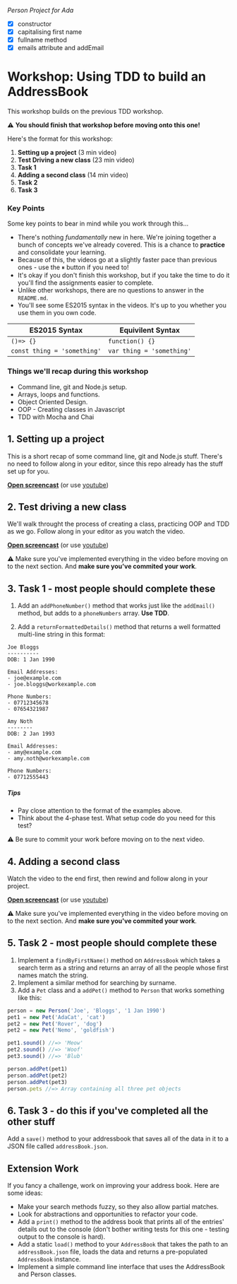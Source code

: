 *Person Project for Ada*

- [X] constructor
- [X] capitalising first name
- [X] fullname method
- [X] emails attribute and addEmail

# Workshop: Using TDD to build an AddressBook

This workshop builds on the previous TDD workshop.

⚠️ **You should finish that workshop before moving onto this one!**

Here's the format for this workshop:

1. **Setting up a project** (3 min video)
2. **Test Driving a new class** (23 min video)
3. **Task 1**
4. **Adding a second class** (14 min video)
5. **Task 2**
6. **Task 3**

### Key Points

Some key points to bear in mind while you work through this...

- There's nothing _fundamentally_ new in here. We're joining together a bunch of concepts we've already covered. This is a chance to **practice** and consolidate your learning.
- Because of this, the videos go at a slightly faster pace than previous ones - use the ⏸ button if you need to!
- It's okay if you don't finish this workshop, but if you take the time to do it you'll find the assignments easier to complete.
- Unlike other workshops, there are no questions to answer in the `README.md`.
- You'll see some ES2015 syntax in the videos. It's up to you whether you use them in you own code.

| ES2015 Syntax       | Equivilent Syntax |
| ------------------- | ----------------- |
| `()=> {}`           | `function() {}`   |
| `const thing = 'something'` | `var thing = 'something'` |

### Things we'll recap during this workshop

- Command line, git and Node.js setup.
- Arrays, loops and functions.
- Object Oriented Design.
- OOP - Creating classes in Javascript
- TDD with Mocha and Chai

## 1. Setting up a project

This is a short recap of some command line, git and Node.js stuff. There's no need to follow along in your editor, since this repo already has the stuff set up for you.

[**Open screencast**](https://adaapp.github.io/screencasts/person-workshop-1/index.html) (or use [youtube](https://youtu.be/8nFKgX53dgk))

## 2. Test driving a new class

We'll walk throught the process of creating a class, practicing OOP and TDD as we go. Follow along in your editor as you watch the video.

[**Open screencast**](https://adaapp.github.io/screencasts/person-workshop-2/index.html) (or use [youtube](https://youtu.be/T0LDcCN9FUM))

⚠️ Make sure you've implemented everything in the video before moving on to the next section. And **make sure you've commited your work**.

## 3. Task 1 - most people should complete these

1. Add an `addPhoneNumber()` method that works just like the `addEmail()` method, but adds to a `phoneNumbers` array. **Use TDD**.

2. Add a `returnFormattedDetails()` method that returns a well formatted multi-line string in this format:

```
Joe Bloggs
----------
DOB: 1 Jan 1990

Email Addresses:
- joe@example.com
- joe.bloggs@workexample.com

Phone Numbers:
- 07712345678
- 07654321987
```

```
Amy Noth
--------
DOB: 2 Jan 1993

Email Addresses:
- amy@example.com
- amy.noth@workexample.com

Phone Numbers:
- 07712555443
```

##### Tips

- Pay close attention to the format of the examples above.
- Think about the 4-phase test. What setup code do you need for this test?

⚠️ Be sure to commit your work before moving on to the next video.

## 4. Adding a second class

Watch the video to the end first, then rewind and follow along in your project.

[**Open screencast**](https://adaapp.github.io/screencasts/person-workshop-3/index.html) (or use [youtube](https://youtu.be/xBxovz2p78Q))

⚠️ Make sure you've implemented everything in the video before moving on to the next section. And **make sure you've commited your work**.

## 5. Task 2 - most people should complete these

1. Implement a `findByFirstName()` method on `AddressBook` which takes a search term as a string and returns an array of all the people whose first names match the string.
2. Implement a similar method for searching by surname.
3. Add a `Pet` class and a `addPet()` method to `Person` that works something like this:

```js
person = new Person('Joe', 'Bloggs', '1 Jan 1990')
pet1 = new Pet('AdaCat', 'cat')
pet2 = new Pet('Rover', 'dog')
pet2 = new Pet('Nemo', 'goldfish')

pet1.sound() //=> 'Meow'
pet2.sound() //=> 'Woof'
pet3.sound() //=> 'Blub'

person.addPet(pet1)
person.addPet(pet2)
person.addPet(pet3)
person.pets //=> Array containing all three pet objects
```

## 6. Task 3 - do this if you've completed all the other stuff

Add a `save()` method to your addressbook that saves all of the data in it to a JSON file called `addressBook.json`.

## Extension Work

If you fancy a challenge, work on improving your address book. Here are some ideas:

- Make your search methods fuzzy, so they also allow partial matches.
- Look for abstractions and opportunities to refactor your code.
- Add a `print()` method to the address book that prints all of the entries' details out to the console (don't bother writing tests for this one - testing output to the console is hard).
- Add a static `load()` method to your `AddressBook` that takes the path to an `addressBook.json` file, loads the data and returns a pre-populated `AddressBook` instance.
- Implement a simple command line interface that uses the AddressBook and Person classes.
